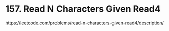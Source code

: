 # 157. Read N Characters Given Read4

https://leetcode.com/problems/read-n-characters-given-read4/description/